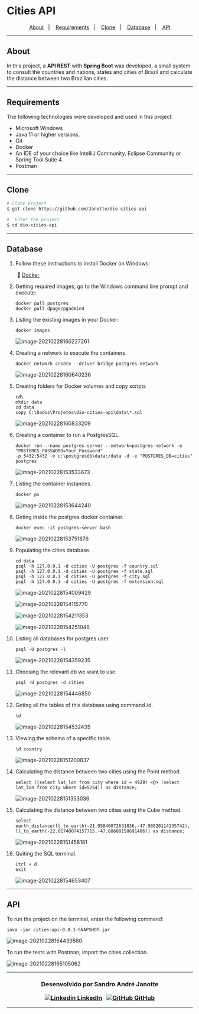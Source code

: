 # Cities API
<p align="center">
  <a href="https://github.com/Janotte/dio-cities-api#about">About</a>&nbsp;&nbsp;&nbsp;|&nbsp;&nbsp;&nbsp;
  <a href="https://github.com/Janotte/dio-cities-api#requirements">Requirements</a>&nbsp;&nbsp;&nbsp;|&nbsp;&nbsp;&nbsp;
  <a href="https://github.com/Janotte/dio-cities-api#clone">Clone</a>&nbsp;&nbsp;&nbsp;|&nbsp;&nbsp;&nbsp;
  <a href="https://github.com/Janotte/dio-cities-api#database">Database</a>&nbsp;&nbsp;&nbsp;|&nbsp;&nbsp;&nbsp;
  <a href="https://github.com/Janotte/dio-cities-api#api">API</a>
</p>


---

## About

In this project, a **API REST** with **Spring Boot** was developed, a small system to consult the countries and nations, states and cities of Brazil and calculate the distance between two Brazilian cities.

---

## Requirements

The following technologies were developed and used in this project.

- Microsoft Windows
- Java 11 or higher versions.
- Git
- Docker
- An IDE of your choice like IntelliJ Community, Eclipse Community or Spring Tool Suite 4.
- Postman

---

## Clone

```bash
# Clone project
$ git clone https://github.com/Janotte/dio-cities-api

#  Enter the project
$ cd dio-cities-api
```

---

## Database

 1. Follow these instructions to install Docker on Windows:

    ​	:whale: [Docker](https://docs.docker.com/docker-for-windows/install/)

    

 2. Getting required images, go to  the Windows command line prompt and execute:

    ```basic
    docker pull postgres
    docker pull dpage/pgadmin4
    ```

    

 3. Listing the existing images in your Docker:

    ```basic
    docker images
    ```

    ![image-20210228160227261](./img/image-20210228160227261.png)

 4. Creating a network to execute the containers.

    ```basic
    docker network create --driver bridge postgres-network
    ```

    ![image-20210228160640236](./img/image-20210228160640236.png)

 5. Creating folders for Docker volumes and copy scripts

    ```basic
    cd\
    mkdir data
    cd data
    copy C:\Dados\Projetos\dio-cities-api\data\*.sql
    ```

    ![image-20210228160833209](./img/image-20210228160833209.png)

 6. Creating a container to run a PostgresSQL.

    ```basic
    docker run --name postgres-server --network=postgres-network -e "POSTGRES_PASSWORD=Your_Password" 
    -p 5432:5432 -v c:\postgresdb\data:/data -d -e "POSTGRES_DB=cities" postgres
    ```

    ![image-20210228153533673](./img/image-20210228153533673.png)

    

 7. Listing the container instances.

    ```basic
    docker ps
    ```

    ![image-20210228153644240](./img/image-20210228153644240.png)

 8. Geting inside the postgres docker container.

    ```basic
    docker exec -it postgres-server bash
    ```

    ![image-20210228153751876](./img/image-20210228153751876.png)

 9. Populating the cities database.

    ```basic
    cd data
    psql -h 127.0.0.1 -d cities -U postgres -f country.sql
    psql -h 127.0.0.1 -d cities -U postgres -f state.sql
    psql -h 127.0.0.1 -d cities -U postgres -f city.sql
    psql -h 127.0.0.1 -d cities -U postgres -f extension.sql
    ```

    ![image-20210228154009429](./img/image-20210228154009429.png)

    ![image-20210228154115770](./img/image-20210228154115770.png)

    ![image-20210228154211353](./img/image-20210228154211353.png)

    ![image-20210228154251048](./img/image-20210228154251048.png)

 10. Listing all databases for postgres user.

     ```basic
     psql -U postgres -l
     ```

     ![image-20210228154359235](./img/image-20210228154359235.png)

 11. Choosing the relevant db we want to use.

     ```basic
     psql -U postgres -d cities
     ```

     ![image-20210228154446850](./img/image-20210228154446850.png)

 12. Geting all the tables of this database using command /d.

     ```basic
     \d
     ```

     ![image-20210228154532435](./img/image-20210228154532435.png)

 13. Viewing the schema of a specific table.

     ```basic
     \d country
     ```

     ![image-20210228151200837](./img/image-20210228151200837.png)

 14. Calculating the distance between two cities using the Point method.

     ```basic
     select ((select lat_lon from city where id = 4929) <@> (select lat_lon from city where id=5254)) as distance;
     ```

     ![image-20210228151353036](./img/image-20210228151353036.png)

 15. Calculating the distance between two cities using the Cube method.

     ```basic
     select earth_distance(ll_to_earth(-21.95840072631836,-47.98820114135742), 
     ll_to_earth(-22.01740074157715,-47.88600158691406)) as distance;
     ```

     ![image-20210228151458181](./img/image-20210228151458181.png)

 16. Quiting the SQL terminal.

     ```basic
     Ctrl + d
     exit
     ```

     ![image-20210228154653407](./img/image-20210228154653407.png)

---

 ## API

To run the project on the terminal, enter the following command:

```
java -jar cities-api-0.0.1-SNAPSHOT.jar
```

![image-20210228164439580](./img/image-20210228164439580.png)


To run the tests with Postman, import the cities collection.

![image-20210228165105062](./img/image-20210228165105062.png)

---

<h3 align="center">
  Desenvolvido por Sandro André Janotte
  <br/>

  <a align="center">

   [![Linkedin](https://i.stack.imgur.com/gVE0j.png) LinkedIn](https://www.linkedin.com/in/sandro-andr%C3%A9-janotte-2b022450/)
&nbsp;
  [![GitHub](https://i.stack.imgur.com/tskMh.png) GitHub](https://github.com/janotte)
  </a>
</h3>

---
